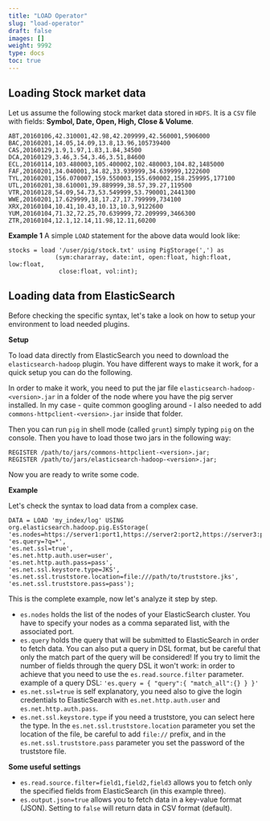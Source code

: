 ```yaml
---
title: "LOAD Operator"
slug: "load-operator"
draft: false
images: []
weight: 9992
type: docs
toc: true
---
```


## Loading Stock market data
Let us assume the following stock market data stored in `HDFS`. It is a `CSV` file with fields: **Symbol, Date, Open, High, Close & Volume**.

    ABT,20160106,42.310001,42.98,42.209999,42.560001,5906000
    BAC,20160201,14.05,14.09,13.8,13.96,105739400
    CAS,20160129,1.9,1.97,1.83,1.84,34500
    DCA,20160129,3.46,3.54,3.46,3.51,84600
    ECL,20160114,103.480003,105.400002,102.480003,104.82,1485000
    FAF,20160201,34.040001,34.82,33.939999,34.639999,1222600
    TYL,20160201,156.070007,159.550003,155.690002,158.259995,177100
    UTL,20160201,38.610001,39.889999,38.57,39.27,119500
    VTR,20160128,54.09,54.73,53.549999,53.790001,2441300
    WWE,20160201,17.629999,18,17.27,17.799999,734100
    XRX,20160104,10.41,10.43,10.13,10.3,9122600
    YUM,20160104,71.32,72.25,70.639999,72.209999,3466300
    ZTR,20160104,12.1,12.14,11.98,12.11,60200

**Example 1** A simple `LOAD` statement for the above data would look like:

    stocks = load '/user/pig/stock.txt' using PigStorage(',') as 
                 (sym:chararray, date:int, open:float, high:float, low:float, 
                  close:float, vol:int);



## Loading data from ElasticSearch
Before checking the specific syntax, let's take a look on how to setup your environment to load needed plugins.

**Setup**

To load data directly from ElasticSearch you need to download the `elasticsearch-hadoop` plugin. You have different ways to make it work, for a quick setup you can do the following.

In order to make it work, you need to put the jar file `elasticsearch-hadoop-<version>.jar` in a folder of the node where you have the pig server installed. In my case - quite common googling around - I also needed to add `commons-httpclient-<version>.jar` inside that folder.

Then you can run `pig` in shell mode (called `grunt`) simply typing `pig` on the console. Then you have to load those two jars in the following way:

    REGISTER /path/to/jars/commons-httpclient-<version>.jar;
    REGISTER /path/to/jars/elasticsearch-hadoop-<version>.jar;

Now you are ready to write some code.

**Example**

Let's check the syntax to load data from a complex case.

    DATA = LOAD 'my_index/log' USING org.elasticsearch.hadoop.pig.EsStorage(
    'es.nodes=https://server1:port1,https://server2:port2,https://server3:port3',
    'es.query=?q=*',
    'es.net.ssl=true',
    'es.net.http.auth.user=user',
    'es.net.http.auth.pass=pass',
    'es.net.ssl.keystore.type=JKS',
    'es.net.ssl.truststore.location=file:///path/to/truststore.jks',
    'es.net.ssl.truststore.pass=pass');

This is the complete example, now let's analyze it step by step.

* `es.nodes` holds the list of the nodes of your ElasticSearch cluster. You have to specify your nodes as a comma separated list, with the associated port.
* `es.query` holds the query that will be submitted to ElasticSearch in order to fetch data. You can also put a query in DSL format, but be careful that only the match part of the query will be considered! If you try to limit the number of fields through the query DSL it won't work: in order to achieve that you need to use the `es.read.source.filter` parameter. example of a query DSL: `'es.query = { "query":{ "match_all":{} } }'`
* `es.net.ssl=true` is self explanatory, you need also to give the login credentials to ElasticSearch with `es.net.http.auth.user` and `es.net.http.auth.pass`.
* `es.net.ssl.keystore.type` if you need a truststore, you can select here the type. In the `es.net.ssl.truststore.location` parameter you set the location of the file, be careful to add `file://` prefix, and in the `es.net.ssl.truststore.pass` parameter you set the password of the truststore file.

**Some useful settings**

* `es.read.source.filter=field1,field2,field3` allows you to fetch only the specified fields from ElasticSearch (in this example three).
* `es.output.json=true` allows you to fetch data in a key-value format (JSON). Setting to `false` will return data in CSV format (default).

